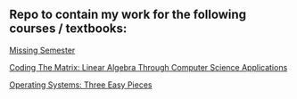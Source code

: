 ## Repo to contain my work for the following courses / textbooks:

[Missing Semester](https://missing.csail.mit.edu)

[Coding The Matrix: Linear Algebra Through Computer Science Applications](https://codingthematrix.com)

[Operating Systems: Three Easy Pieces](http://pages.cs.wisc.edu/~remzi/OSTEP/)
